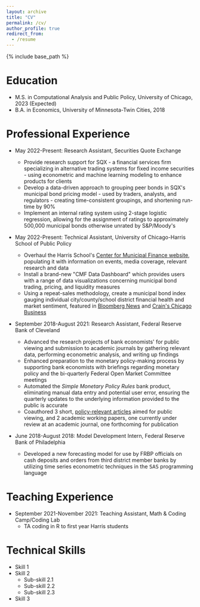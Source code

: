 ```yaml
---
layout: archive
title: "CV"
permalink: /cv/
author_profile: true
redirect_from:
  - /resume
---
```


{% include base_path %}

Education
======
* M.S. in Computational Analysis and Public Policy, University of Chicago, 2023 (Expected)
* B.A. in Economics, University of Minnesota-Twin Cities, 2018

Professional Experience
======
* May 2022-Present: Research Assistant, Securities Quote Exchange
  * Provide research support for SQX - a financial services firm specializing in alternative trading systems for fixed income securities - using econometric and machine learning modeling to enhance products for clients
  * Develop a data-driven approach to grouping peer bonds in SQX's municipal bond pricing model - used by traders, analysts, and regulators - creating time-consistent groupings, and shortening run-time by 90%
  * Implement an internal rating system using 2-stage logistic regression, allowing for the assignment of ratings to approximately 500,000 municipal bonds otherwise unrated by S&P/Moody's

* May 2022-Present: Technical Assistant, University of Chicago-Harris School of Public Policy
  * Overhaul the Harris School's [Center for Municipal Finance website](https://munifinance.uchicago.edu/), populating it with information on events, media coverage, relevant research and data
  * Install a brand-new "CMF Data Dashboard" which provides users with a range of data visualizations concerning municipal bond trading, pricing, and liquidity measures
  * Using a repeat-sales methodology, create a municipal bond index gauging individual city/county/school district financial health and market sentiment, featured in [Bloomberg News](https://www.bnnbloomberg.ca/chicago-s-improved-finances-reflected-in-bond-investor-sentiment-1.1829622#:~:text=(Bloomberg)\%20\%2D\%2D\%20Investors\%20are\%20more,those\%20of\%20other\%20big\%20cities.) and [Crain's Chicago Business](https://www.chicagobusiness.com/politics/chicagos-improved-finances-reflected-bond-investor-sentiment)

* September 2018-August 2021: Research Assistant, Federal Reserve Bank of Cleveland
  * Advanced the research projects of bank economists' for public viewing and submission to academic journals by gathering relevant data, performing econometric analysis, and writing up findings
  * Enhanced preparation to the monetary policy-making process by supporting bank economists with briefings regarding monetary policy and the bi-quarterly Federal Open Market Committee meetings
  * Automated the *Simple Monetary Policy Rules* bank product, eliminating manual data entry and potential user error, ensuring the quarterly updates to the underlying information provided to the public is accurate
  * Coauthored 3 short, [policy-relevant articles](https://www.clevelandfed.org/people/profiles/j/janson-wesley) aimed for public viewing, and 2 academic working papers, one currently under review at an academic journal, one forthcoming for publication

* June 2018-August 2018: Model Development Intern, Federal Reserve Bank of Philadelphia
  * Developed a new forecasting model for use by FRBP officials on cash deposits and orders from third district member banks by utilizing time series econometric techniques in the <tt>SAS</tt> programming language
  
Teaching Experience
======
* September 2021-November 2021: Teaching Assistant, Math & Coding Camp/Coding Lab
  * TA coding in R to first year Harris students

Technical Skills
======
* Skill 1
* Skill 2
  * Sub-skill 2.1
  * Sub-skill 2.2
  * Sub-skill 2.3
* Skill 3
